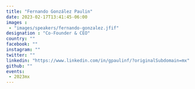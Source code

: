 ```yaml
---
title: "Fernando González Paulin"
date: 2023-02-17T13:41:45-06:00
images : 
 - "images/speakers/fernando-gonzalez.jfif"
designation : "Co-Founder & CEO"
country: ""
facebook: ""
instagram: ""
twitter: ""
linkedin: "https://www.linkedin.com/in/gpaulinf/?originalSubdomain=mx"
github: ""
events: 
 - 2023mx
---
```

